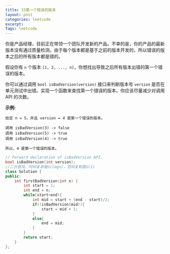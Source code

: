 ```yaml
---
title: 33第一个错误的版本
layout: post
categories: leetcode
excerpt: 
Tags: leetcode
---
```


你是产品经理，目前正在带领一个团队开发新的产品。不幸的是，你的产品的最新版本没有通过质量检测。由于每个版本都是基于之前的版本开发的，所以错误的版本之后的所有版本都是错的。

假设你有 `n` 个版本 `[1, 2, ..., n]`，你想找出导致之后所有版本出错的第一个错误的版本。

你可以通过调用 `bool isBadVersion(version)` 接口来判断版本号 `version` 是否在单元测试中出错。实现一个函数来查找第一个错误的版本。你应该尽量减少对调用 API 的次数。

**示例:**

```
给定 n = 5，并且 version = 4 是第一个错误的版本。

调用 isBadVersion(3) -> false
调用 isBadVersion(5) -> true
调用 isBadVersion(4) -> true

所以，4 是第一个错误的版本。 
```

```c++
// Forward declaration of isBadVersion API.
bool isBadVersion(int version);
//二分查找，时间复杂度o(logn)，空间复制度o(1)
class Solution {
public:
    int firstBadVersion(int n) {
        int start = 1;
        int end = n;
        while(start<end){
        	int mid = start + (end - start)/2;
        	if(!isBadVersion(mid)){
        		start = mid + 1;
        	}
        	else{
        		end = mid;
        	}
        }
        return start;
    }
};
```

